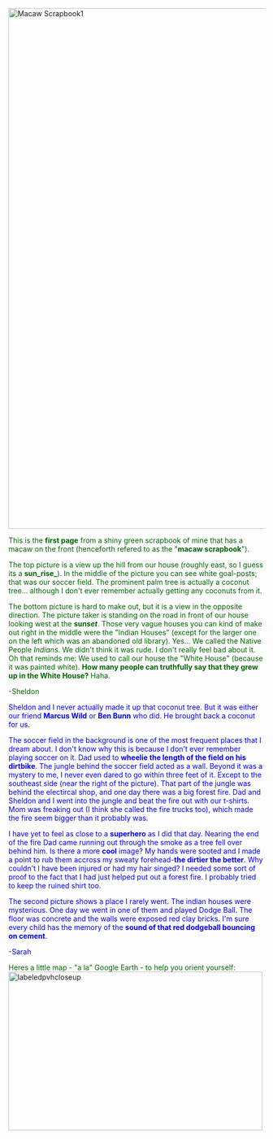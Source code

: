 <!-- 
HEY SARAH!!! THIS IS A "COMMENT", IT DOES NOT APPEAR IN THE "VIEWED" VERSION OF THIS FILE. IT IS A GOOD WAY OF LEAVING YOURSELF NOTES LIKE: "I'm not sure about this part of the text... I should come back and edit it later." GET THE IDEA?
TO WRITE A "COMMENT", AS OPPOSED TO WRITING NORMALLY, SIMPLY TYPE THE CHARACTERS "<!--", TYPE YOUR COMMENT, AND THEN TYPE "- - >" (but without the spaces) TO END THE COMMENT. ANYTHING AT ALL THAT IS IN BETWEEN "<!--" and "- - >" (without the spaces) IS CONSIDERED A COMMENT AND WILL NOT BE SHOWN IN A BROWSER.

BELOW YOU CAN SEE TWO EXAMPLES OF PICTURES I HAVE ADDED BY COPY/PASTING FROM FLICKR.

I THINK THAT IT WOULD BE A GOOD IDEA IF WE BOTH WORKED ON THE SAME DOCUMENTS BUT DIFFERENTIATED OUR INDIVIDUAL CONTRIBUTIONS SOMEHOW.... MY IDEA WAS THAT WE WILL EACH USE OUR OWN COLOR OF TEXT FOR EVERYTHING THAT WE WRITE. WE CAN ALSO SIGN WHAT WE WRITE WITH "-SHELDON" or "-SARAH" AT THE END OF IT. 

I HAVE CHOSEN "darkgreen" AS MY COLOUR, HOPEFULLY YOU DON'T MIND? TO MAKE A PIECE OF TEXT A DIFFENT COLOUR YOU HAVE TO PUT A SPECIAL "TAG" AT THE BEGINNING OF THE PIECE OF TEXT AND THEN ANOTHER "TAG" AT THE END (THE SAME IDEA AS FOR "COMMENTS"). AT THE BEGINNING OF YOUR SECTION OF TEXT WRITE <font color="yourchosencolor"> AND AT THE END WRITE </font> .... THATS ALL THERE IS TO IT. CALL ME IF YOU WANT HELP.

PS. Remember to try "f6"
-->

<a href="http://www.flickr.com/photos/91028721@N08/8261736661/" title="Macaw Scrapbook1 by Sheldonfrith, on Flickr"><img src="http://farm9.staticflickr.com/8082/8261736661_945b75f5e7_b.jpg" width="789" height="1024" alt="Macaw Scrapbook1"></a>

<font color="darkgreen">This is the **first page** from a shiny green scrapbook of mine that has a macaw on the front (henceforth refered to as the "**macaw scrapbook**"). 

The top picture is a view up the hill from our house (roughly east, so I guess its a **sun_rise_**). In the middle of the picture you can see white goal-posts; that was our soccer field. The prominent palm tree is actually a coconut tree... although I don't ever remember actually getting any coconuts from it. 

The bottom picture is hard to make out, but it is a view in the opposite direction. The picture taker is standing on the road in front of our house looking west at the **sun*set***. Those very vague houses you can kind of make out right in the middle were the "Indian Houses" (except for the larger one on the left which was an abandoned old library). Yes... We called the Native People _Indians_. We didn't think it was rude. I don't really feel bad about it. Oh that reminds me: We used to call our house the "White House" (because it was painted white). **How many people can truthfully say that they grew up in the White House?** Haha. 

-Sheldon

<font color="blue">Sheldon and I never actually made it up that coconut tree. But it was either our friend **Marcus Wild** or **Ben Bunn** who did. He brought back a coconut for us. 

The soccer field in the background is one of the most frequent places that I dream about. I don't know why this is because I don't ever remember playing soccer on it. Dad used to **wheelie the length of the field on his dirtbike**. The jungle behind the soccer field acted as a wall. Beyond it was a mystery to me, I never even dared to go within three feet of it. Except to the southeast side (near the right of the picture). That part of the jungle was behind the electircal shop, and one day there was a big forest fire. Dad and Sheldon and I went into the jungle and beat the fire out with our t-shirts. Mom was freaking out (I think she called the fire trucks too), which made the fire seem bigger than it probably was.

I have yet to feel as close to a **superhero** as I did that day. Nearing the end of the fire Dad came running out through the smoke as a tree fell over behind him. Is there a more **cool** image? My hands were sooted and I made a point to rub them accross my sweaty forehead-**the dirtier the better**. Why couldn't I have been injured or had my hair singed? I needed some sort of proof to the fact that I had just helped put out a forest fire. I probably tried to keep the ruined shirt too.

The second picture shows a place I rarely went. The indian houses were mysterious. One day we went in one of them and played Dodge Ball. The floor was concrete and the walls were exposed red clay bricks. I'm sure every child has the memory of the **sound of that red dodgeball bouncing on cement**.

-Sarah




<font color="darkgreen">Heres a little map - "a la" Google Earth - to help you orient yourself:</font>
<a href="http://www.flickr.com/photos/91028721@N08/8261815409/" title="labeledpvhcloseup by Sheldonfrith, on Flickr"><img src="http://farm9.staticflickr.com/8354/8261815409_af525cf110.jpg" width="500" height="312" alt="labeledpvhcloseup"></a>